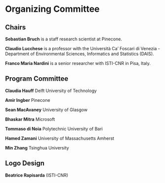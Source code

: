 # Organizing Committee

## Chairs
**Sebastian Bruch** is a staff research scientist at Pinecone.

**Claudio Lucchese** is a professor with the Università Ca’
Foscari di Venezia - Department of Environmental Sciences,
Informatics and Statistics (DAIS).

**Franco Maria Nardini** is a senior researcher with ISTI-CNR
in Pisa, Italy.

## Program Committee

**Claudia Hauff** Delft University of Technology

**Amir Ingber** Pinecone


**Sean MacAvaney** University of Glasgow

**Bhaskar Mitra** Microsoft

**Tommaso di Noia** Polytechnic University of Bari

**Hamed Zamani** University of Massachusetts Amherst

**Min Zhang** Tsinghua University


## Logo Design

**Beatrice Rapisarda** (ISTI-CNR)
